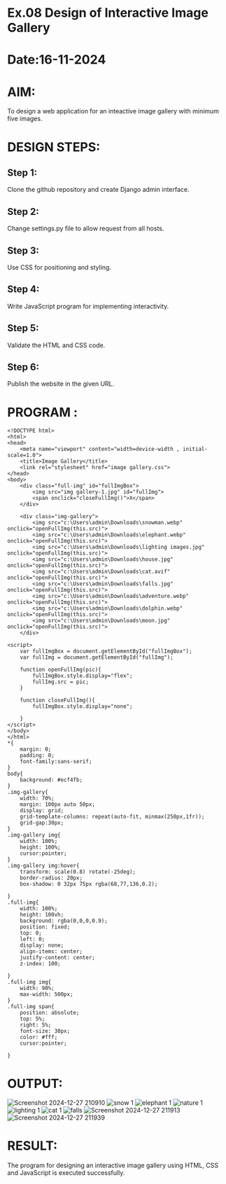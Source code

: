 # Ex.08 Design of Interactive Image Gallery
# Date:16-11-2024
# AIM:
To design a web application for an inteactive image gallery with minimum five images.

# DESIGN STEPS:
## Step 1:
Clone the github repository and create Django admin interface.

## Step 2:
Change settings.py file to allow request from all hosts.

## Step 3:
Use CSS for positioning and styling.

## Step 4:
Write JavaScript program for implementing interactivity.

## Step 5:
Validate the HTML and CSS code.

## Step 6:
Publish the website in the given URL.

# PROGRAM :
```
<!DOCTYPE html>
<html>
<head>
    <meta name="viewport" content="width=device-width , initial-scale=1.0">
    <title>Image Gallery</title>
    <link rel="stylesheet" href="image gallery.css">
</head>
<body>
    <div class="full-img" id="fullImgBox">
        <img src="img gallery-1.jpg" id="fullImg">
        <span onclick="closeFullImg()">X</span>
    </div>

    <div class="img-gallery">
        <img src="c:\Users\admin\Downloads\snowman.webp" onclick="openFullImg(this.src)">
        <img src="c:\Users\admin\Downloads\elephant.webp" onclick="openFullImg(this.src)">
        <img src="c:\Users\admin\Downloads\lighting images.jpg" onclick="openFullImg(this.src)">
        <img src="c:\Users\admin\Downloads\house.jpg" onclick="openFullImg(this.src)">
        <img src="c:\Users\admin\Downloads\cat.avif" onclick="openFullImg(this.src)">
        <img src="c:\Users\admin\Downloads\falls.jpg" onclick="openFullImg(this.src)">
        <img src="c:\Users\admin\Downloads\adventure.webp" onclick="openFullImg(this.src)">
        <img src="c:\Users\admin\Downloads\dolphin.webp" onclick="openFullImg(this.src)">
        <img src="c:\Users\admin\Downloads\moon.jpg" onclick="openFullImg(this.src)">
    </div>

<script>
    var fullImgBox = document.getElementById("fullImgBox");
    var fullImg = document.getElementById("fullImg");

    function openFullImg(pic){
        fullImgBox.style.display="flex";
        fullImg.src = pic;
    }

    function closeFullImg(){
        fullImgBox.style.display="none";

    }
</script>
</body>
</html>
*{
    margin: 0;
    padding: 0;
    font-family:sans-serif;
}
body{
    background: #ecf4fb;
}
.img-gallery{
    width: 70%;
    margin: 100px auto 50px;
    display: grid;
    grid-template-columns: repeat(auto-fit, minmax(250px,1fr));
    grid-gap:30px;
}
.img-gallery img{
    width: 100%;
    height: 100%;
    cursor:pointer;
}
.img-gallery img:hover{
    transform: scale(0.8) rotate(-25deg);
    border-radius: 20px;
    box-shadow: 0 32px 75px rgba(68,77,136,0.2);

}
.full-img{
    width: 100%;
    height: 100vh;
    background: rgba(0,0,0,0.9);
    position: fixed;
    top: 0;
    left: 0;
    display: none;
    align-items: center;
    justify-content: center;
    z-index: 100;

}
.full-img img{
    width: 90%;
    max-width: 500px;
}
.full-img span{
    position: absolute;
    top: 5%;
    right: 5%;
    font-size: 30px;
    color: #fff;
    cursor:pointer;

}
```
# OUTPUT:
![Screenshot 2024-12-27 210910](https://github.com/user-attachments/assets/ebaa4341-677b-4adc-879b-5ecee45a9e9f)
![snow 1](https://github.com/user-attachments/assets/ed89d25a-189a-46ac-8566-ab4ee6fc4808)
![elephant 1](https://github.com/user-attachments/assets/78f45666-7862-4c7f-8d2e-f02855f2559e)
![nature 1](https://github.com/user-attachments/assets/d0b3d6ef-d8d9-44b4-9c7e-9fb377dd4d12)
![lighting 1](https://github.com/user-attachments/assets/f972d6b0-f7a8-4afd-b04c-86b7defda965)
![cat 1](https://github.com/user-attachments/assets/a983fdcd-55c8-4ff6-8d38-9af1973acbc6)
![falls](https://github.com/user-attachments/assets/ee28e7a1-bdd5-462a-b1a1-97e5c9c03aaa)
![Screenshot 2024-12-27 211913](https://github.com/user-attachments/assets/4bfb3903-4b5f-4f88-9e56-966f22e1650e)
![Screenshot 2024-12-27 211939](https://github.com/user-attachments/assets/2857a2c2-f2d2-4ebc-82c3-67b7da9832ba)

# RESULT:
The program for designing an interactive image gallery using HTML, CSS and JavaScript is executed successfully.

